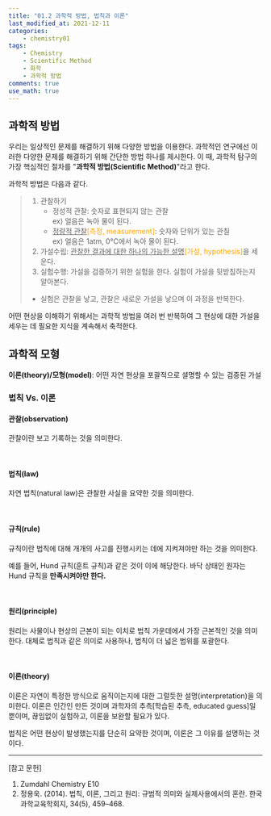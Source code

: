 ```yaml
---
title: "01.2 과학적 방법, 법칙과 이론"
last_modified_at: 2021-12-11
categories:
    - chemistry01
tags:
    - Chemistry
    - Scientific Method
    - 화학
    - 과학적 방법
comments: true
use_math: true
---
```


<h2>과학적 방법</h2>

우리는 일상적인 문제를 해결하기 위해 다양한 방법을 이용한다. 과학적인 연구에선 이러한 다양한 문제를 해결하기 위해 간단한 방법 하나를 제시한다. 이 때, 과학적 탐구의 가장 핵심적인 절차를 "**과학적 방법(Scientific Method)**"라고 한다.

과학적 방법은 다음과 같다.

>1. 관찰하기
>    - 정성적 관찰: 숫자로 표현되지 않는 관찰\
>    ex) 얼음은 녹아 물이 된다.
>    - <u>정량적 관찰</u><span style="color: orange">[측정, measurement]</span>: 숫자와 단위가 있는 관칠\
>    ex) 얼음은 1atm, 0℃에서 녹아 물이 된다.
>2. 가설수립: <u>관찰한 결과에 대한 하나의 가능한 설명</u><span style="color: orange">[가설, hypothesis]</span>을 세운다.
>3. 실험수행: 가설을 검증하기 위한 실험을 한다. 실험이 가설을 뒷받침하는지 알아본다.
>- 실험은 관찰을 낳고, 관찰은 새로운 가설을 낳으며 이 과정을 반복한다.

어떤 현상을 이해하기 위해서는 과학적 방법을 여러 번 반복하여 그 현상에 대한 가설을 세우는 데 필요한 지식을 계속해서 축적한다.

<h2>과학적 모형</h2>

**이론(theory)/모형(model)**: 어떤 자연 현상을 포괄적으로 셜명할 수 있는 검증된 가설

<h3>법칙 Vs. 이론</h3>

<h4>관찰(observation)</h4>

관찰이란 보고 기록하는 것을 의미한다.

<br/>

<h4>법칙(law)</h4>

자연 법칙(natural law)은 관찰한 사실을 요약한 것을 의미한다.

<br/>

<h4>규칙(rule)</h4>

규칙이란 법칙에 대해 개개의 사고를 진행시키는 데에 지켜져야만 하는 것을 의미한다.

예를 들어, Hund 규칙(훈트 규칙)과 같은 것이 이에 해당한다. 바닥 상태인 원자는 Hund 규칙을 **만족시켜야만 한다.**

<br/>

<h4>원리(principle)</h4>

원리는 사물이나 현상의 근본이 되는 이치로 법칙 가운데에서 가장 근본적인 것을 의미한다. 대체로 법칙과 같은 의미로 사용하나, 법칙이 더 넓은 범위를 포괄한다.

<br/>

<h4>이론(theory)</h4>

이론은 자연이 특정한 방식으로 움직이는지에 대한 그럴듯한 설명(interpretation)을 의미한다. 이론은 인간인 만든 것이며 과학자의 추측[학습된 추측, educated guess]일 뿐이며, 끊임없이 실험하고, 이론을 보완할 필요가 있다.

법칙은 어떤 현상이 발생했는지를 단순히 요약한 것이며, 이론은 그 이유를 설명하는 것이다.

-----
[참고 문헌]

1. Zumdahl Chemistry E10
2. 정용욱. (2014). 법칙, 이론, 그리고 원리: 규범적 의미와 실제사용에서의 혼란. 한국과학교육학회지, 34(5), 459–468.
